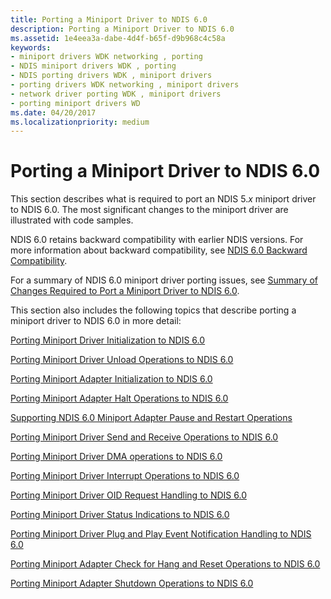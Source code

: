 ```yaml
---
title: Porting a Miniport Driver to NDIS 6.0
description: Porting a Miniport Driver to NDIS 6.0
ms.assetid: 1e4eea3a-dabe-4d4f-b65f-d9b968c4c58a
keywords:
- miniport drivers WDK networking , porting
- NDIS miniport drivers WDK , porting
- NDIS porting drivers WDK , miniport drivers
- porting drivers WDK networking , miniport drivers
- network driver porting WDK , miniport drivers
- porting miniport drivers WD
ms.date: 04/20/2017
ms.localizationpriority: medium
---
```


# Porting a Miniport Driver to NDIS 6.0





This section describes what is required to port an NDIS 5.*x* miniport driver to NDIS 6.0. The most significant changes to the miniport driver are illustrated with code samples.

NDIS 6.0 retains backward compatibility with earlier NDIS versions. For more information about backward compatibility, see [NDIS 6.0 Backward Compatibility](ndis-6-0-backward-compatibility.md).

For a summary of NDIS 6.0 miniport driver porting issues, see [Summary of Changes Required to Port a Miniport Driver to NDIS 6.0](summary-of-changes-required-to-port-a-miniport-driver-to-ndis-6-0.md).

This section also includes the following topics that describe porting a miniport driver to NDIS 6.0 in more detail:

[Porting Miniport Driver Initialization to NDIS 6.0](porting-miniport-driver-initialization-to-ndis-6-0.md)

[Porting Miniport Driver Unload Operations to NDIS 6.0](porting-miniport-driver-unload-operations-to-ndis-6-0.md)

[Porting Miniport Adapter Initialization to NDIS 6.0](porting-miniport-adapter-initialization-to-ndis-6-0.md)

[Porting Miniport Adapter Halt Operations to NDIS 6.0](porting-miniport-adapter-halt-operations-to-ndis-6-0.md)

[Supporting NDIS 6.0 Miniport Adapter Pause and Restart Operations](supporting-ndis-6-0-miniport-adapter-pause-and-restart-operations.md)

[Porting Miniport Driver Send and Receive Operations to NDIS 6.0](porting-miniport-driver-send-and-receive-operations-to-ndis-6-0.md)

[Porting Miniport Driver DMA operations to NDIS 6.0](porting-miniport-driver-dma-operations-to-ndis-6-0.md)

[Porting Miniport Driver Interrupt Operations to NDIS 6.0](porting-miniport-driver-interrupt-operations-to-ndis-6-0.md)

[Porting Miniport Driver OID Request Handling to NDIS 6.0](porting-miniport-driver-oid-request-handling-to-ndis-6-0.md)

[Porting Miniport Driver Status Indications to NDIS 6.0](porting-miniport-driver-status-indications-to-ndis-6-0.md)

[Porting Miniport Driver Plug and Play Event Notification Handling to NDIS 6.0](porting-miniport-driver-plug-and-play-event-notification-handling-to-n.md)

[Porting Miniport Adapter Check for Hang and Reset Operations to NDIS 6.0](porting-miniport-adapter-check-for-hang-and-reset-operations-to-ndis-6.md)

[Porting Miniport Adapter Shutdown Operations to NDIS 6.0](porting-miniport-adapter-shutdown-operations-to-ndis-6-0.md)

 

 





